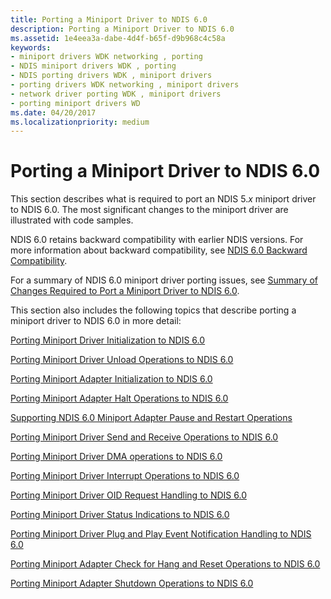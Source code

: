 ```yaml
---
title: Porting a Miniport Driver to NDIS 6.0
description: Porting a Miniport Driver to NDIS 6.0
ms.assetid: 1e4eea3a-dabe-4d4f-b65f-d9b968c4c58a
keywords:
- miniport drivers WDK networking , porting
- NDIS miniport drivers WDK , porting
- NDIS porting drivers WDK , miniport drivers
- porting drivers WDK networking , miniport drivers
- network driver porting WDK , miniport drivers
- porting miniport drivers WD
ms.date: 04/20/2017
ms.localizationpriority: medium
---
```


# Porting a Miniport Driver to NDIS 6.0





This section describes what is required to port an NDIS 5.*x* miniport driver to NDIS 6.0. The most significant changes to the miniport driver are illustrated with code samples.

NDIS 6.0 retains backward compatibility with earlier NDIS versions. For more information about backward compatibility, see [NDIS 6.0 Backward Compatibility](ndis-6-0-backward-compatibility.md).

For a summary of NDIS 6.0 miniport driver porting issues, see [Summary of Changes Required to Port a Miniport Driver to NDIS 6.0](summary-of-changes-required-to-port-a-miniport-driver-to-ndis-6-0.md).

This section also includes the following topics that describe porting a miniport driver to NDIS 6.0 in more detail:

[Porting Miniport Driver Initialization to NDIS 6.0](porting-miniport-driver-initialization-to-ndis-6-0.md)

[Porting Miniport Driver Unload Operations to NDIS 6.0](porting-miniport-driver-unload-operations-to-ndis-6-0.md)

[Porting Miniport Adapter Initialization to NDIS 6.0](porting-miniport-adapter-initialization-to-ndis-6-0.md)

[Porting Miniport Adapter Halt Operations to NDIS 6.0](porting-miniport-adapter-halt-operations-to-ndis-6-0.md)

[Supporting NDIS 6.0 Miniport Adapter Pause and Restart Operations](supporting-ndis-6-0-miniport-adapter-pause-and-restart-operations.md)

[Porting Miniport Driver Send and Receive Operations to NDIS 6.0](porting-miniport-driver-send-and-receive-operations-to-ndis-6-0.md)

[Porting Miniport Driver DMA operations to NDIS 6.0](porting-miniport-driver-dma-operations-to-ndis-6-0.md)

[Porting Miniport Driver Interrupt Operations to NDIS 6.0](porting-miniport-driver-interrupt-operations-to-ndis-6-0.md)

[Porting Miniport Driver OID Request Handling to NDIS 6.0](porting-miniport-driver-oid-request-handling-to-ndis-6-0.md)

[Porting Miniport Driver Status Indications to NDIS 6.0](porting-miniport-driver-status-indications-to-ndis-6-0.md)

[Porting Miniport Driver Plug and Play Event Notification Handling to NDIS 6.0](porting-miniport-driver-plug-and-play-event-notification-handling-to-n.md)

[Porting Miniport Adapter Check for Hang and Reset Operations to NDIS 6.0](porting-miniport-adapter-check-for-hang-and-reset-operations-to-ndis-6.md)

[Porting Miniport Adapter Shutdown Operations to NDIS 6.0](porting-miniport-adapter-shutdown-operations-to-ndis-6-0.md)

 

 





